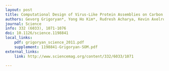```yaml
---
layout: post
title: Computational Design of Virus-Like Protein Assemblies on Carbon Nanotube Surfaces
authors: Gevorg Grigoryan*, Yong Ho Kim*, Rudresh Acharya, Kevin Axelrod#, Rishabh M. Jain#, Lauren Willis, Marija Drndić, James M. Kikkawa, William F. DeGrado
journal: Science
info: 332 (6033), 1071-1076
doi: 10.1126/science.1198841
local_links:
    pdf: grigoryan_science_2011.pdf
    supplement: 1198841-Grigoryan-SOM.pdf
external_links:
    link: http://www.sciencemag.org/content/332/6033/1071

---
```


